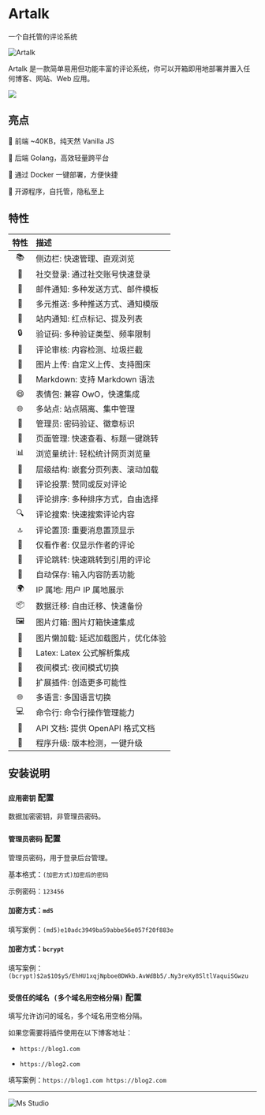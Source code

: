 # Artalk

一个自托管的评论系统

![Artalk](https://file.lifebus.top/imgs/artalk_cover.png)

Artalk 是一款简单易用但功能丰富的评论系统，你可以开箱即用地部署并置入任何博客、网站、Web 应用。

![](https://img.shields.io/badge/%E6%96%B0%E7%96%86%E8%90%8C%E6%A3%AE%E8%BD%AF%E4%BB%B6%E5%BC%80%E5%8F%91%E5%B7%A5%E4%BD%9C%E5%AE%A4-%E6%8F%90%E4%BE%9B%E6%8A%80%E6%9C%AF%E6%94%AF%E6%8C%81-blue)

## 亮点

🍃 前端 ~40KB，纯天然 Vanilla JS

🍱 后端 Golang，高效轻量跨平台

🐳 通过 Docker 一键部署，方便快捷

🌈 开源程序，自托管，隐私至上

## 特性

| 特性  | 描述                       |
|:---:|:-------------------------|
| 📚  | 侧边栏: 快速管理、直观浏览           |
| 🔐  | 社交登录: 通过社交账号快速登录         |
| 💌  | 邮件通知: 多种发送方式、邮件模板        |
| 📢  | 多元推送: 多种推送方式、通知模版        |
| 🔔  | 站内通知: 红点标记、提及列表          |
| 🔒  | 验证码: 多种验证类型、频率限制         |
| 🚫  | 评论审核: 内容检测、垃圾拦截          |
| 📸  | 图片上传: 自定义上传、支持图床         |
| 📝  | Markdown: 支持 Markdown 语法 |
| 😄  | 表情包: 兼容 OwO，快速集成         |
| 🌐  | 多站点: 站点隔离、集中管理           |
| 👤  | 管理员: 密码验证、徽章标识           |
| 📑  | 页面管理: 快速查看、标题一键跳转        |
| 📊  | 浏览量统计: 轻松统计网页浏览量         |
| 📖  | 层级结构: 嵌套分页列表、滚动加载        |
| 🔼  | 评论投票: 赞同或反对评论            |
| 🔄  | 评论排序: 多种排序方式，自由选择        |
| 🔍  | 评论搜索: 快速搜索评论内容           |
| 🔝  | 评论置顶: 重要消息置顶显示           |
| 👀  | 仅看作者: 仅显示作者的评论           |
| 🔗  | 评论跳转: 快速跳转到引用的评论         |
| 💾  | 自动保存: 输入内容防丢功能           |
| 🌍  | IP 属地: 用户 IP 属地展示        |
| 📦  | 数据迁移: 自由迁移、快速备份          |
| 🖼️ | 图片灯箱: 图片灯箱快速集成           |
| 📱  | 图片懒加载: 延迟加载图片，优化体验       |
| 📐  | Latex: Latex 公式解析集成      |
| 🌙  | 夜间模式: 夜间模式切换             |
| 🔧  | 扩展插件: 创造更多可能性            |
| 🌐  | 多语言: 多国语言切换              |
| 💻  | 命令行: 命令行操作管理能力           |
| 📜  | API 文档: 提供 OpenAPI 格式文档  |
| 🚀  | 程序升级: 版本检测，一键升级          |

## 安装说明

### `应用密钥` 配置

数据加密密钥，非管理员密码。

### `管理员密码` 配置

管理员密码，用于登录后台管理。

基本格式：`(加密方式)加密后的密码`

示例密码：`123456`

#### 加密方式：`md5`

填写案例：`(md5)e10adc3949ba59abbe56e057f20f883e`

#### 加密方式：`bcrypt`

填写案例：`(bcrypt)$2a$10$yS/EhHU1xqjNpboe8DWkb.AvWdBb5/.Ny3reXy8SltlVaquiSGwzu`

### `受信任的域名 (多个域名用空格分隔)` 配置

填写允许访问的域名，多个域名用空格分隔。

如果您需要将插件使用在以下博客地址：

+ `https://blog1.com`

+ `https://blog2.com`

填写案例：`https://blog1.com https://blog2.com`

---

![Ms Studio](https://file.lifebus.top/imgs/ms_blank_001.png)
